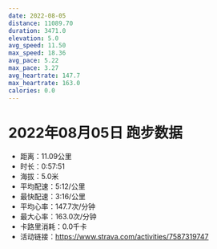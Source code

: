 ```yaml
---
date: 2022-08-05
distance: 11089.70
duration: 3471.0
elevation: 5.0
avg_speed: 11.50
max_speed: 18.36
avg_pace: 5.22
max_pace: 3.27
avg_heartrate: 147.7
max_heartrate: 163.0
calories: 0.0
---
```


# 2022年08月05日 跑步数据

- 距离：11.09公里
- 时长：0:57:51
- 海拔：5.0米
- 平均配速：5:12/公里
- 最快配速：3:16/公里
- 平均心率：147.7次/分钟
- 最大心率：163.0次/分钟
- 卡路里消耗：0.0千卡
- 活动链接：https://www.strava.com/activities/7587319747
